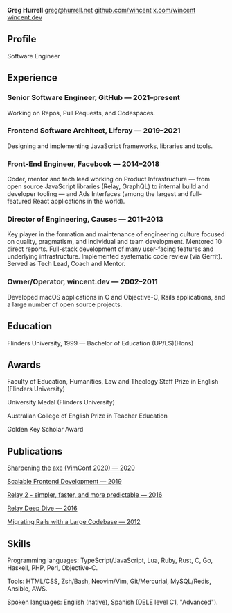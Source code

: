 **Greg Hurrell**
[greg@hurrell.net](mailto:greg@hurrell.net)
[github.com/wincent](https://github.com/wincent)
[x.com/wincent](https://x.com/wincent)
[wincent.dev](https://wincent.dev)

## Profile

Software Engineer

## Experience

### Senior Software Engineer, GitHub &#8212; 2021&#8211;present

Working on Repos, Pull Requests, and Codespaces.

### Frontend Software Architect, Liferay &#8212; 2019&#8211;2021

Designing and implementing JavaScript frameworks, libraries and tools.

### Front-End Engineer, Facebook &#8212; 2014&#8211;2018

Coder, mentor and tech lead working on Product Infrastructure &#8212; from open source JavaScript libraries (Relay, GraphQL) to internal build and developer tooling &#8212; and Ads Interfaces (among the largest and full-featured React applications in the world).

### Director of Engineering, Causes &#8212; 2011&#8211;2013

Key player in the formation and maintenance of engineering culture focused on quality, pragmatism, and individual and team development. Mentored 10 direct reports. Full-stack development of many user-facing features and underlying infrastructure. Implemented systematic code review (via Gerrit). Served as Tech Lead, Coach and Mentor.

### Owner/Operator, wincent.dev &#8212; 2002&#8211;2011

Developed macOS applications in C and Objective-C, Rails applications, and a large number of open source projects.

## Education

Flinders University, 1999 &#8212; Bachelor of Education (UP/LS)(Hons)

## Awards

Faculty of Education, Humanities, Law and Theology Staff Prize in English (Flinders University)

University Medal (Flinders University)

Australian College of English Prize in Teacher Education

Golden Key Scholar Award

## Publications

[Sharpening the axe (VimConf 2020) &#8212; 2020](https://youtu.be/iEShYRRVZOE)

[Scalable Frontend Development &#8212; 2019](https://youtu.be/b_aozg2vaJE)

[Relay 2 - simpler, faster, and more predictable &#8212; 2016](https://youtu.be/OEfUBN9dAI8)

[Relay Deep Dive &#8212; 2016](https://youtu.be/oPSuvaYmXBY)

[Migrating Rails with a Large Codebase &#8212; 2012](https://youtu.be/qgCM2bca49w)

## Skills

Programming languages: TypeScript/JavaScript, Lua, Ruby, Rust, C, Go, Haskell, PHP, Perl, Objective-C.

Tools: HTML/CSS, Zsh/Bash, Neovim/Vim, Git/Mercurial, MySQL/Redis, Ansible, AWS.

Spoken languages: English (native), Spanish (DELE level C1, "Advanced").
